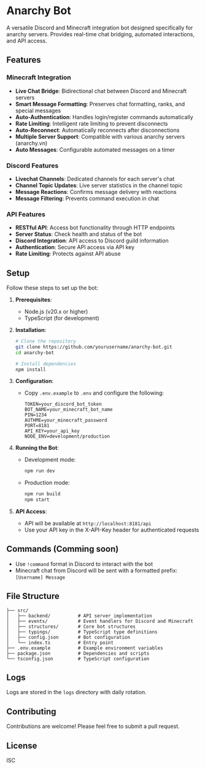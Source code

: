 # Anarchy Bot

A versatile Discord and Minecraft integration bot designed specifically for anarchy servers. Provides real-time chat bridging, automated interactions, and API access.

## Features

### Minecraft Integration
- **Live Chat Bridge**: Bidirectional chat between Discord and Minecraft servers
- **Smart Message Formatting**: Preserves chat formatting, ranks, and special messages
- **Auto-Authentication**: Handles login/register commands automatically
- **Rate Limiting**: Intelligent rate limiting to prevent disconnects
- **Auto-Reconnect**: Automatically reconnects after disconnections
- **Multiple Server Support**: Compatible with various anarchy servers (anarchy.vn)
- **Auto Messages**: Configurable automated messages on a timer

### Discord Features
- **Livechat Channels**: Dedicated channels for each server's chat
- **Channel Topic Updates**: Live server statistics in the channel topic
- **Message Reactions**: Confirms message delivery with reactions
- **Message Filtering**: Prevents command execution in chat

### API Features
- **RESTful API**: Access bot functionality through HTTP endpoints
- **Server Status**: Check health and status of the bot
- **Discord Integration**: API access to Discord guild information
- **Authentication**: Secure API access via API key
- **Rate Limiting**: Protects against API abuse

## Setup

Follow these steps to set up the bot:

1. **Prerequisites**:
   - Node.js (v20.x or higher)
   - TypeScript (for development)

2. **Installation**:
   ```bash
   # Clone the repository
   git clone https://github.com/yourusername/anarchy-bot.git
   cd anarchy-bot
   
   # Install dependencies
   npm install
   ```

3. **Configuration**:
   - Copy `.env.example` to `.env` and configure the following:
        ```
        TOKEN=your_discord_bot_token
        BOT_NAME=your_minecraft_bot_name
        PIN=1234
        AUTHME=your_minecraft_password
        PORT=8181
        API_KEY=your_api_key
        NODE_ENV=development/production
        ```

4. **Running the Bot**:
   - Development mode:
     ```bash
     npm run dev
     ```
   - Production mode:
     ```bash
     npm run build
     npm start
     ```

5. **API Access**:
   - API will be available at `http://localhost:8181/api`
   - Use your API key in the X-API-Key header for authenticated requests

## Commands (Comming soon)

- Use `!command` format in Discord to interact with the bot
- Minecraft chat from Discord will be sent with a formatted prefix: `[Username] Message`

## File Structure

```
├── src/
│   ├── backend/          # API server implementation
│   ├── events/           # Event handlers for Discord and Minecraft
│   ├── structures/       # Core bot structures
│   ├── typings/          # TypeScript type definitions
│   ├── config.json       # Bot configuration
│   └── index.ts          # Entry point
├── .env.example          # Example environment variables
├── package.json          # Dependencies and scripts
└── tsconfig.json         # TypeScript configuration
```

## Logs

Logs are stored in the `logs` directory with daily rotation.

## Contributing

Contributions are welcome! Please feel free to submit a pull request.

## License

ISC